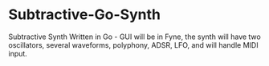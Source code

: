 # Subtractive-Go-Synth
Subtractive Synth Written in Go - GUI will be in Fyne, the synth will have two oscillators, several waveforms, polyphony, ADSR, LFO, and will handle MIDI input.
